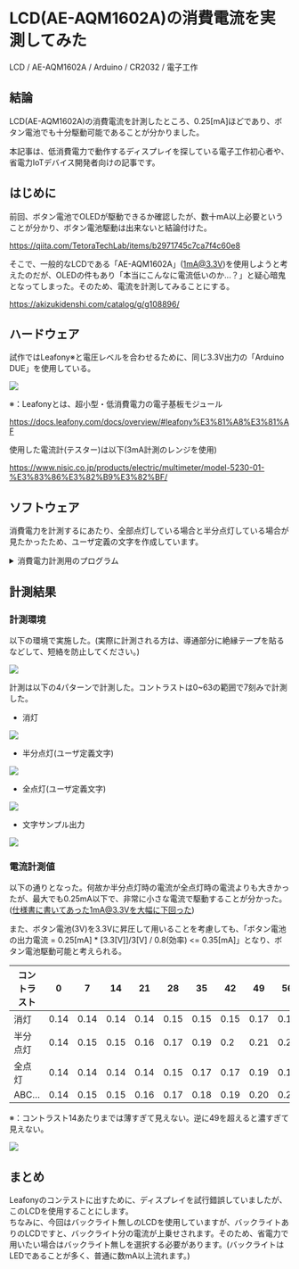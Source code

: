 # LCD(AE-AQM1602A)の消費電流を実測してみた

LCD / AE-AQM1602A / Arduino / CR2032 / 電子工作

## 結論

LCD(AE-AQM1602A)の消費電流を計測したところ、0.25[mA]ほどであり、ボタン電池でも十分駆動可能であることが分かりました。  

本記事は、低消費電力で動作するディスプレイを探している電子工作初心者や、省電力IoTデバイス開発者向けの記事です。


## はじめに

前回、ボタン電池でOLEDが駆動できるか確認したが、数十mA以上必要ということが分かり、ボタン電池駆動は出来ないと結論付けた。  

https://qiita.com/TetoraTechLab/items/b2971745c7ca7f4c60e8

そこで、一般的なLCDである「AE-AQM1602A」(1mA@3.3V)を使用しようと考えたのだが、OLEDの件もあり「本当にこんなに電流低いのか...？」と疑心暗鬼となってしまった。そのため、電流を計測してみることにする。  

https://akizukidenshi.com/catalog/g/g108896/


## ハードウェア

試作ではLeafony※と電圧レベルを合わせるために、同じ3.3V出力の「Arduino DUE」を使用している。  

![](./schematic.jpg)

※：Leafonyとは、超小型・低消費電力の電子基板モジュール  

https://docs.leafony.com/docs/overview/#leafony%E3%81%A8%E3%81%AF

使用した電流計(テスター)は以下(3mA計測のレンジを使用)  

https://www.nisic.co.jp/products/electric/multimeter/model-5230-01-%E3%83%86%E3%82%B9%E3%82%BF/


## ソフトウェア

消費電力を計測するにあたり、全部点灯している場合と半分点灯している場合が見たかったため、ユーザ定義の文字を作成しています。  

<details><summary>消費電力計測用のプログラム</summary>

```cpp
#include <Wire.h>
#define LCD_ADRS 0x3E  // AQM1602XA I2Cアドレス

// 表示状態：消灯 → 半分点灯(下) → 全点灯 → 文字サンプル
enum DispState : uint8_t { ALL_OFF = 0, HALF_ON = 1, FULL_ON = 2, CHAR_SAMPLE = 3 };
DispState state = ALL_OFF;

int  contrastVal = 0;    // 0..63, 'c'で+7

// ---- 基本I2C送信 ----
static inline void writeCommand(uint8_t cmd) {
  Wire.beginTransmission(LCD_ADRS);
  Wire.write(0x00);  // Co=0, RS=0
  Wire.write(cmd);
  Wire.endTransmission();
  delay(2);
}
static inline void writeData(uint8_t data) {
  Wire.beginTransmission(LCD_ADRS);
  Wire.write(0x40);  // Co=0, RS=1
  Wire.write(data);
  Wire.endTransmission();
  delay(1);
}

// ---- 初期化 ----
void init_LCD() {
  delay(50);
  writeCommand(0x38);     // Function set
  writeCommand(0x39);     // IS=1
  writeCommand(0x14);     // Bias/OSC (初期は1/5 bias)
  writeCommand(0x70 | (contrastVal & 0x0F));          // Contrast low
  writeCommand(0x5C | ((contrastVal >> 4) & 0x03));   // Contrast high, Icon off, Booster on
  writeCommand(0x6C);     // Follower ON
  delay(200);
  writeCommand(0x38);     // IS=0
  writeCommand(0x0C);     // Display ON
  writeCommand(0x01);     // Clear
  delay(2);
  writeCommand(0x06);     // Entry mode
}

// ---- CGRAM定義 ----
// コード0: 5x8 全点灯
void defineFullOnChar() {
  writeCommand(0x40);     // CGRAM addr = 0（キャラ0）
  for (int i = 0; i < 8; i++) writeData(0x1F);
}

// コード1: 下半分のみ点灯（行4〜7を0x1F、行0〜3は0x00）
void defineHalfOnCharBottom() {
  writeCommand(0x40 | 0x08); // CGRAM addr = 8（キャラ1の先頭）
  for (int i = 0; i < 4; i++) writeData(0x00); // 上半分 消灯
  for (int i = 0; i < 4; i++) writeData(0x1F); // 下半分 点灯
}

// ---- DDRAM全域を指定コードで埋める（16x2） ----
void lcdFillAll(uint8_t code) {
  writeCommand(0x80 | 0x00);
  for (int i = 0; i < 16; i++) writeData(code);
  writeCommand(0x80 | 0x40);
  for (int i = 0; i < 16; i++) writeData(code);
}

// ---- 全消灯（空白で埋め→Clear） ----
void lcdAllOff() {
  lcdFillAll(0x20);   // 空白で埋める（0b0010_0000）
  writeCommand(0x01); // Clear Display（DDRAM全消去＋ホーム）
  delay(2);
}

// ---- 半分点灯（コード1） ----
void lcdHalfOn() {
  lcdAllOff();
  lcdFillAll(0x01); // CGRAM[1]
}

// ---- 全点灯（コード0） ----
void lcdAllOn() {
  lcdAllOff();
  lcdFillAll(0x00); // CGRAM[0]
}

// ---- キャラクタサンプル表示（"ABCDEFGHIJKLMNOP" / "QRSTUVWXYZabcdef"） ----
void lcdCharSample() {
  lcdAllOff();
  const char line1[17] = "ABCDEFGHIJKLMNOP";     // 16文字
  const char line2[17] = "QRSTUVWXYZabcdef";     // 16文字（A..Zの続きに a..f）
  writeCommand(0x80 | 0x00);                     // 1行目先頭
  for (int i = 0; i < 16; i++) writeData(line1[i]);
  writeCommand(0x80 | 0x40);                     // 2行目先頭
  for (int i = 0; i < 16; i++) writeData(line2[i]);
}

// ---- コントラスト設定 ----
void setContrast(int val) {
  val = constrain(val, 0, 63);
  writeCommand(0x39); // IS=1
  writeCommand(0x70 | (val & 0x0F));
  writeCommand(0x5C | ((val >> 4) & 0x03));
  writeCommand(0x38); // IS=0
}

// ---- 状態適用：再描画 ----
void applyState() {
  switch (state) {
    case ALL_OFF:    lcdAllOff();     Serial.println(F("ALL-OFF")); break;
    case HALF_ON:    lcdHalfOn();     Serial.println(F("HALF-ON (bottom half)")); break;
    case FULL_ON:    lcdAllOn();      Serial.println(F("FULL-ON")); break;
    case CHAR_SAMPLE:lcdCharSample(); Serial.println(F("CHAR-SAMPLE (A..Z then a..f)")); break;
  }
}

void setup() {
  Serial.begin(115200);
  Wire.begin();             // Due: SDA=20, SCL=21
  init_LCD();
  defineFullOnChar();
  defineHalfOnCharBottom();
  applyState();    // 初期 ALL_OFF
  Serial.println(F("Ready. 'r': OFF -> HALF -> FULL -> SAMPLE,  'c': Contrast +7"));
}

void loop() {
  if (Serial.available()) {
    char c = Serial.read();
    if (c == 'r' || c == 'R') {
      state = static_cast<DispState>((state + 1) % 4); // OFF→HALF→FULL→SAMPLE→OFF…
      applyState();
    }
    else if (c == 'c' || c == 'C') {
      contrastVal += 7;
      if (contrastVal > 63) contrastVal = 0;
      setContrast(contrastVal);
      Serial.print(F("Contrast = "));
      Serial.println(contrastVal);
    }
  }
}
```

</details>


## 計測結果

### 計測環境

以下の環境で実施した。(実際に計測される方は、導通部分に絶縁テープを貼るなどして、短絡を防止してください。)  

![](./environment.jpg)

計測は以下の4パターンで計測した。コントラストは0~63の範囲で7刻みで計測した。  

* 消灯

![](./NULL.jpg)

* 半分点灯(ユーザ定義文字)

![](./HALF.jpg)

* 全点灯(ユーザ定義文字)

![](./FULL.jpg)

* 文字サンプル出力

![](./character.jpg)


### 電流計測値

以下の通りとなった。何故か半分点灯時の電流が全点灯時の電流よりも大きかったが、最大でも0.25mA以下で、非常に小さな電流で駆動することが分かった。(仕様書に書いてあった1mA@3.3Vを大幅に下回った)

また、ボタン電池(3V)を3.3Vに昇圧して用いることを考慮しても、「ボタン電池の出力電流 = 0.25[mA] * [3.3[V]]/3[V] / 0.8(効率) <= 0.35[mA]」となり、ボタン電池駆動可能と考えられる。  

| コントラスト | 0    | 7    | 14   | 21   | 28   | 35   | 42   | 49   | 56   | 63   | [deg] (MAX：63) | 
| ------------ | ---- | ---- | ---- | ---- | ---- | ---- | ---- | ---- | ---- | ---- | -------------- | 
| 消灯         | 0.14 | 0.14 | 0.14 | 0.14 | 0.15 | 0.15 | 0.15 | 0.17 | 0.19 | 0.19 | [mA]           | 
| 半分点灯     | 0.14 | 0.15 | 0.15 | 0.16 | 0.17 | 0.19 | 0.2  | 0.21 | 0.24 | 0.24 | [mA]           | 
| 全点灯       | 0.14 | 0.14 | 0.14 | 0.14 | 0.15 | 0.17 | 0.17 | 0.19 | 0.19 | 0.20 | [mA]           | 
| ABC…        | 0.14 | 0.15 | 0.15 | 0.16 | 0.17 | 0.18 | 0.19 | 0.20 | 0.21 | 0.22 | [mA]           | 

※：コントラスト14あたりまでは薄すぎて見えない。逆に49を超えると濃すぎて見えない。

![](reslut_graph.png)

## まとめ

Leafonyのコンテストに出すために、ディスプレイを試行錯誤していましたが、このLCDを使用することにします。  
ちなみに、今回はバックライト無しのLCDを使用していますが、バックライトありのLCDですと、バックライト分の電流が上乗せされます。そのため、省電力で用いたい場合はバックライト無しを選択する必要があります。(バックライトはLEDであることが多く、普通に数mA以上流れます。)  